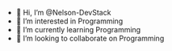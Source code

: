 - 👋 Hi, I’m @Nelson-DevStack
- 👀 I’m interested in Programming
- 🌱 I’m currently learning Programming
- 💞️ I’m looking to collaborate on Programming

<!---
Nelson-DevStack/Nelson-DevStack is a ✨ special ✨ repository because its `README.md` (this file) appears on your GitHub profile.
You can click the Preview link to take a look at your changes.
--->
